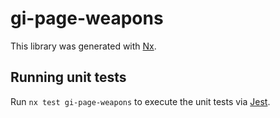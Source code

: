 # gi-page-weapons

This library was generated with [Nx](https://nx.dev).

## Running unit tests

Run `nx test gi-page-weapons` to execute the unit tests via [Jest](https://jestjs.io).
